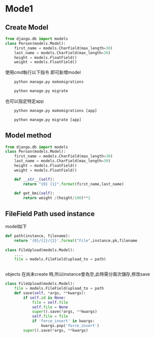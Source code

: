 # Mode1

## Create Model
```python
from django.db import models
class Person(models.Model):
    first_name = models.CharField(max_length=30)
    last_name = models.CharField(max_length=30) 
    height = models.FloatField()
    weight = models.FloatField()    
```

使用cmd執行以下指令 即可新增model
```python
    python manage.py makemigrations

    python manage.py migrate
```
也可以指定特定app

```python
    python manage.py makemigrations [app]

    python manage.py migrate [app]
```

## Model method
```python
from django.db import models
class Person(models.Model):
    first_name = models.CharField(max_length=30)
    last_name = models.CharField(max_length=30) 
    height = models.FloatField()
    weight = models.FloatField() 

    def __str__(self):
        return "{0} {1}".format(first_name,last_name)
        
    def get_bmi(self):
        return weight /(height/100)**2
```



   
## FileField Path used instance

model如下
```python
def path(instance, filename):    
    return '{0}/{1}/{2}'.format("File",instance.pk,filename
    
class FileUpload(models.Model):
    ....
    file = models.FileField(upload_to = path)   
    
```
objects 在尚未create 時,所以instance會為空,此時需分兩次儲存,修改save

```python
class FileUpload(models.Model):    
    file = models.FileField(upload_to = path
    def save(self, *args, **kwargs):
        if self.id is None:
            file = self.file 
            self.file = None        
            super().save(*args, **kwargs)
            self.file = file         
            if 'force_insert' in kwargs:
                kwargs.pop('force_insert')
        super().save(*args, **kwargs)  
```